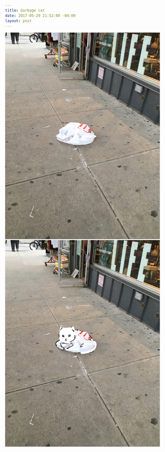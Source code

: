 ```yaml
---
title: Garbage cat
date: 2017-05-29 21:52:00 -04:00
layout: post
---
```


<div class="cols">
	<div class="col col-xs-12 col-md-6">
		<img src="/assets/2017-05-29-garbage-cat-01.jpg" alt="A photo of a trash bag" />
	</div>
	<div class="col col-xs-12 col-md-6">
        <img src="/assets/2017-05-29-garbage-cat-02.jpg" alt="A photo of a trash bag, except now the bag is a cat" />
	</div>
</div>
